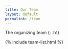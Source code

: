 ```yaml
---
title: Our Team
layout: default
permalink: /team
---
```


The organizing team
{: .h1}

{% include team-list.html %}
